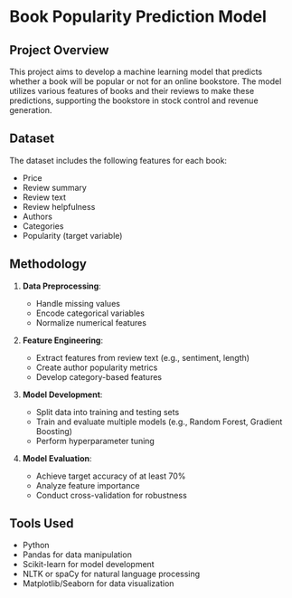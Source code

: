 # Book Popularity Prediction Model

## Project Overview

This project aims to develop a machine learning model that predicts whether a book will be popular or not for an online bookstore. The model utilizes various features of books and their reviews to make these predictions, supporting the bookstore in stock control and revenue generation.

## Dataset

The dataset includes the following features for each book:

- Price
- Review summary
- Review text
- Review helpfulness
- Authors
- Categories
- Popularity (target variable)

## Methodology

1. **Data Preprocessing**:
   - Handle missing values
   - Encode categorical variables
   - Normalize numerical features

2. **Feature Engineering**:
   - Extract features from review text (e.g., sentiment, length)
   - Create author popularity metrics
   - Develop category-based features

3. **Model Development**:
   - Split data into training and testing sets
   - Train and evaluate multiple models (e.g., Random Forest, Gradient Boosting)
   - Perform hyperparameter tuning

4. **Model Evaluation**:
   - Achieve target accuracy of at least 70%
   - Analyze feature importance
   - Conduct cross-validation for robustness

## Tools Used

- Python
- Pandas for data manipulation
- Scikit-learn for model development
- NLTK or spaCy for natural language processing
- Matplotlib/Seaborn for data visualization